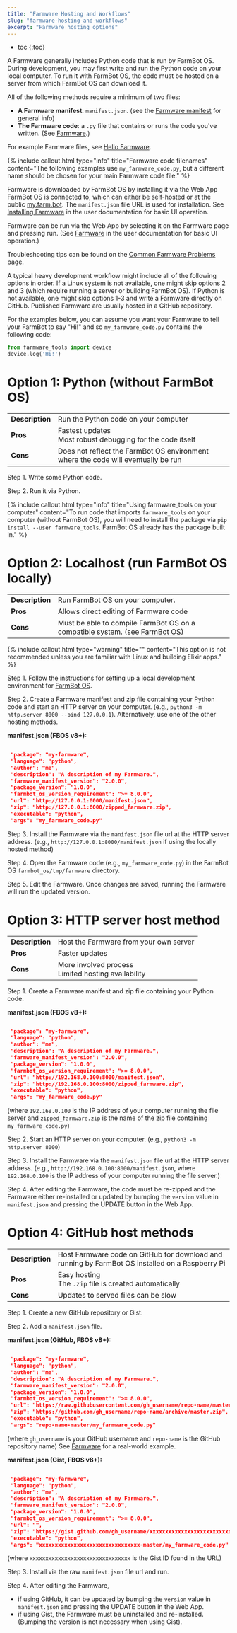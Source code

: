 ```yaml
---
title: "Farmware Hosting and Workflows"
slug: "farmware-hosting-and-workflows"
excerpt: "Farmware hosting options"
---
```


* toc
{:toc}

A Farmware generally includes Python code that is run by FarmBot OS. During development, you may first write and run the Python code on your local computer. To run it with FarmBot OS, the code must be hosted on a server from which FarmBot OS can download it.

All of the following methods require a minimum of two files:
* __A Farmware manifest__: `manifest.json`. (see the [Farmware manifest](farmware#section-farmware-manifest) for general info)
* __The Farmware code__: a `.py` file that contains or runs the code you've written. (See [Farmware](../farmware.md).)

For example Farmware files, see [Hello Farmware](https://github.com/FarmBot-Labs/hello-farmware).

{%
include callout.html
type="info"
title="Farmware code filenames"
content="The following examples use `my_farmware_code.py`, but a different name should be chosen for your main Farmware code file."
%}

Farmware is downloaded by FarmBot OS by installing it via the Web App FarmBot OS is connected to, which can either be self-hosted or at the public [my.farm.bot](https://my.farm.bot/). The `manifest.json` file URL is used for installation. See [Installing Farmware](https://software.farm.bot/v6/docs/farmware#section-installing-farmware) in the user documentation for basic UI operation.

Farmware can be run via the Web App by selecting it on the Farmware page and pressing <span class="fb-button fb-green">run</span>. (See [Farmware](https://software.farm.bot/v6/docs/farmware#section-farmware) in the user documentation for basic UI operation.)

Troubleshooting tips can be found on the [Common Farmware Problems](common-farmware-problems.md) page.

A typical heavy development workflow might include all of the following options in order. If a Linux system is not available, one might skip options 2 and 3 (which require running a server or building FarmBot OS). If Python is not available, one might skip options 1-3 and write a Farmware directly on GitHub. Published Farmware are usually hosted in a GitHub repository.

For the examples below, you can assume you want your Farmware to tell your FarmBot to say "Hi!" and so `my_farmware_code.py` contains the following code:
```python
from farmware_tools import device
device.log('Hi!')
```

# Option 1: Python (without FarmBot OS)

|                              |                              |
|------------------------------|------------------------------|
|**Description**               |Run the Python code on your computer
|**Pros**                      |Fastest updates<br>Most robust debugging for the code itself
|**Cons**                      |Does not reflect the FarmBot OS environment where the code will eventually be run

Step 1. Write some Python code.

Step 2. Run it via Python.

{%
include callout.html
type="info"
title="Using farmware_tools on your computer"
content="To run code that imports `farmware_tools` on your computer (without FarmBot OS), you will need to install the package via `pip install --user farmware_tools`. FarmBot OS already has the package built in."
%}

# Option 2: Localhost (run FarmBot OS locally)

|                              |                              |
|------------------------------|------------------------------|
|**Description**               |Run FarmBot OS on your computer.
|**Pros**                      |Allows direct editing of Farmware code
|**Cons**                      |Must be able to compile FarmBot OS on a compatible system. (see [FarmBot OS](../farmbot-os.md))



{%
include callout.html
type="warning"
title=""
content="This option is not recommended unless you are familiar with Linux and building Elixir apps."
%}

Step 1. Follow the instructions for setting up a local development environment for [FarmBot OS](../farmbot-os.md).

Step 2. Create a Farmware manifest and zip file containing your Python code and start an HTTP server on your computer. (e.g., `python3 -m http.server 8000 --bind 127.0.0.1`). Alternatively, use one of the other hosting methods.


__manifest.json (FBOS v8+):__

```json

 "package": "my-farmware",
 "language": "python",
 "author": "me",
 "description": "A description of my Farmware.",
 "farmware_manifest_version": "2.0.0",
 "package_version": "1.0.0",
 "farmbot_os_version_requirement": ">= 8.0.0",
 "url": "http://127.0.0.1:8000/manifest.json",
 "zip": "http://127.0.0.1:8000/zipped_farmware.zip",
 "executable": "python",
 "args": "my_farmware_code.py"
```

Step 3. Install the Farmware via the `manifest.json` file url at the HTTP server address. (e.g., `http://127.0.0.1:8000/manifest.json` if using the locally hosted method)

Step 4. Open the Farmware code (e.g., `my_farmware_code.py`) in the FarmBot OS `farmbot_os/tmp/farmware` directory.

Step 5. Edit the Farmware. Once changes are saved, running the Farmware will run the updated version.

# Option 3: HTTP server host method

|                              |                              |
|------------------------------|------------------------------|
|**Description**               |Host the Farmware from your own server
|**Pros**                      |Faster updates
|**Cons**                      |More involved process<br>Limited hosting availability

Step 1. Create a Farmware manifest and zip file containing your Python code.


__manifest.json (FBOS v8+):__

```json

 "package": "my-farmware",
 "language": "python",
 "author": "me",
 "description": "A description of my Farmware.",
 "farmware_manifest_version": "2.0.0",
 "package_version": "1.0.0",
 "farmbot_os_version_requirement": ">= 8.0.0",
 "url": "http://192.168.0.100:8000/manifest.json",
 "zip": "http://192.168.0.100:8000/zipped_farmware.zip",
 "executable": "python",
 "args": "my_farmware_code.py"
```

(where `192.168.0.100` is the IP address of your computer running the file server and `zipped_farmware.zip` is the name of the zip file containing `my_farmware_code.py`)

Step 2. Start an HTTP server on your computer. (e.g., `python3 -m http.server 8000`)

Step 3. Install the Farmware via the `manifest.json` file url at the HTTP server address. (e.g., `http://192.168.0.100:8000/manifest.json`, where `192.168.0.100` is the IP address of your computer running the file server.)

Step 4. After editing the Farmware, the code must be re-zipped and the Farmware either re-installed or updated by bumping the `version` value in `manifest.json` and pressing the UPDATE button in the Web App.

# Option 4: GitHub host methods

|                              |                              |
|------------------------------|------------------------------|
|**Description**               |Host Farmware code on GitHub for download and running by FarmBot OS installed on a Raspberry Pi
|**Pros**                      |Easy hosting<br>The `.zip` file is created automatically
|**Cons**                      |Updates to served files can be slow

Step 1. Create a new GitHub repository or Gist.

Step 2. Add a `manifest.json` file.


__manifest.json (GitHub, FBOS v8+):__

```json

 "package": "my-farmware",
 "language": "python",
 "author": "me",
 "description": "A description of my Farmware.",
 "farmware_manifest_version": "2.0.0",
 "package_version": "1.0.0",
 "farmbot_os_version_requirement": ">= 8.0.0",
 "url": "https://raw.githubusercontent.com/gh_username/repo-name/master/manifest.json",
 "zip": "https://github.com/gh_username/repo-name/archive/master.zip",
 "executable": "python",
 "args": "repo-name-master/my_farmware_code.py"
```

(where `gh_username` is your GitHub username and `repo-name` is the GitHub repository name) See [Farmware](doc:farmware#section-farmware-manifest) for a real-world example.


__manifest.json (Gist, FBOS v8+):__

```json

 "package": "my-farmware",
 "language": "python",
 "author": "me",
 "description": "A description of my Farmware.",
 "farmware_manifest_version": "2.0.0",
 "package_version": "1.0.0",
 "farmbot_os_version_requirement": ">= 8.0.0",
 "url": "",
 "zip": "https://gist.github.com/gh_username/xxxxxxxxxxxxxxxxxxxxxxxxxxxxxxxx/archive/master.zip",
 "executable": "python",
 "args": "xxxxxxxxxxxxxxxxxxxxxxxxxxxxxxxx-master/my_farmware_code.py"
```

(where `xxxxxxxxxxxxxxxxxxxxxxxxxxxxxxxx` is the Gist ID found in the URL)

Step 3. Install via the raw `manifest.json` file url and run.

Step 4. After editing the Farmware,
  * if using GitHub, it can be updated by bumping the `version` value in `manifest.json` and pressing the UPDATE button in the Web App.
  * if using Gist, the Farmware must be uninstalled and re-installed. (Bumping the version is not necessary when using Gist).
